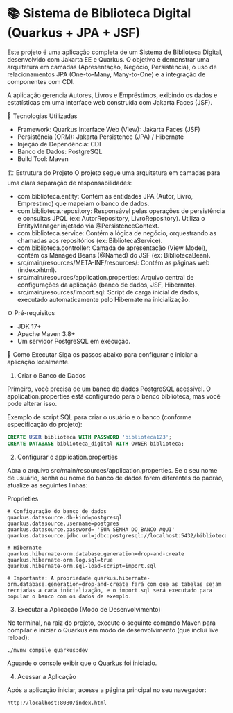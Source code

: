 # 📚 Sistema de Biblioteca Digital (Quarkus + JPA + JSF)
Este projeto é uma aplicação completa de um Sistema de Biblioteca Digital, desenvolvido com Jakarta EE e Quarkus. O objetivo é demonstrar uma arquitetura em camadas (Apresentação, Negócio, Persistência), o uso de relacionamentos JPA (One-to-Many, Many-to-One) e a integração de componentes com CDI.

A aplicação gerencia Autores, Livros e Empréstimos, exibindo os dados e estatísticas em uma interface web construída com Jakarta Faces (JSF).

🚀 Tecnologias Utilizadas
- Framework: Quarkus
Interface Web (View): Jakarta Faces (JSF)
- Persistência (ORM): Jakarta Persistence (JPA) / Hibernate
- Injeção de Dependência: CDI
- Banco de Dados: PostgreSQL
- Build Tool: Maven

🏗️ Estrutura do Projeto
O projeto segue uma arquitetura em camadas para uma clara separação de responsabilidades:
- com.biblioteca.entity: Contém as entidades JPA (Autor, Livro, Emprestimo) que mapeiam o banco de dados.
- com.biblioteca.repository: Responsável pelas operações de persistência e consultas JPQL (ex: AutorRepository, LivroRepository). Utiliza o EntityManager injetado via @PersistenceContext.
- com.biblioteca.service: Contém a lógica de negócio, orquestrando as chamadas aos repositórios (ex: BibliotecaService).
- com.biblioteca.controller: Camada de apresentação (View Model), contém os Managed Beans (@Named) do JSF (ex: BibliotecaBean).
- src/main/resources/META-INF/resources/: Contém as páginas web (index.xhtml).
- src/main/resources/application.properties: Arquivo central de configurações da aplicação (banco de dados, JSF, Hibernate).
- src/main/resources/import.sql: Script de carga inicial de dados, executado automaticamente pelo Hibernate na inicialização.

⚙️ Pré-requisitos
- JDK 17+
- Apache Maven 3.8+
- Um servidor PostgreSQL em execução.

🚀 Como Executar
Siga os passos abaixo para configurar e iniciar a aplicação localmente.
1. Criar o Banco de Dados

Primeiro, você precisa de um banco de dados PostgreSQL acessível. O application.properties está configurado para o banco biblioteca, mas você pode alterar isso.

Exemplo de script SQL para criar o usuário e o banco (conforme especificação do projeto):

```SQL
CREATE USER biblioteca WITH PASSWORD 'biblioteca123';
CREATE DATABASE biblioteca_digital WITH OWNER biblioteca;
```
2. Configurar o application.properties

Abra o arquivo src/main/resources/application.properties. Se o seu nome de usuário, senha ou nome do banco de dados forem diferentes do padrão, atualize as seguintes linhas:

Proprieties

```
# Configuração do banco de dados
quarkus.datasource.db-kind=postgresql
quarkus.datasource.username=postgres
quarkus.datasource.password= 'SUA SENHA DO BANCO AQUI'
quarkus.datasource.jdbc.url=jdbc:postgresql://localhost:5432/biblioteca

# Hibernate
quarkus.hibernate-orm.database.generation=drop-and-create
quarkus.hibernate-orm.log.sql=true
quarkus.hibernate-orm.sql-load-script=import.sql

# Importante: A propriedade quarkus.hibernate-orm.database.generation=drop-and-create fará com que as tabelas sejam recriadas a cada inicialização, e o import.sql será executado para popular o banco com os dados de exemplo.
```

3. Executar a Aplicação (Modo de Desenvolvimento)
   
No terminal, na raiz do projeto, execute o seguinte comando Maven para compilar e iniciar o Quarkus em modo de desenvolvimento (que inclui live reload):

```
./mvnw compile quarkus:dev
```
Aguarde o console exibir que o Quarkus foi iniciado.

4. Acessar a Aplicação
   
Após a aplicação iniciar, acesse a página principal no seu navegador:
```
http://localhost:8080/index.html
```